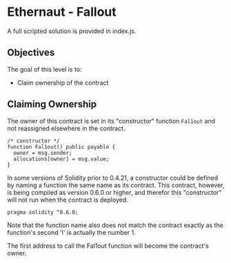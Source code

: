 # Ethernaut - Fallout

A full scripted solution is provided in index.js.

## Objectives

The goal of this level is to:

- Claim ownership of the contract

## Claiming Ownership

The owner of this contract is set in its "constructor" function `Fal1out` and not reassigned elsewhere in the contract.

```solidity
/* constructor */
function Fal1out() public payable {
  owner = msg.sender;
  allocations[owner] = msg.value;
}
```

In some versions of Solidity prior to 0.4.21, a constructor could be defined by naming a function the same name as its contract. This contract, however, is being compiled as version 0.6.0 or higher, and therefor this "constructor" will not run when the contract is deployed.

```solidity
pragma solidity ^0.6.0;
```

Note that the function name also does not match the contract exactly as the function's second 'l' is actually the number 1.

The first address to call the Fal1out function will become the contract's owner.
